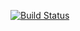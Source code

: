 [![Build Status](https://app.travis-ci.com/Sementeev/team3_Kurs.svg?branch=master)](https://app.travis-ci.com/Sementeev/team3_Kurs)
